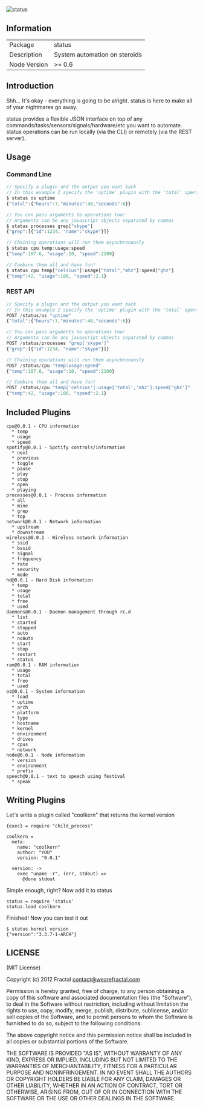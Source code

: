 ![status](https://secure.travis-ci.org/wearefractal/status.png?branch=master)

## Information

<table>
<tr>
<td>Package</td><td>status</td>
</tr>
<tr>
<td>Description</td>
<td>System automation on steroids</td>
</tr>
<tr>
<td>Node Version</td>
<td>>= 0.6</td>
</tr>
</table>

## Introduction

Shh... It's okay - everything is going to be alright. status is here to make all of your nightmares go away. 

status provides a flexible JSON interface on top of any commands/tasks/sensors/signals/hardware/etc you want to automate. status operations can be run locally (via the CLI) or remotely (via the REST server).

## Usage

### Command Line

```javascript
// Specify a plugin and the output you want back
// In this example I specify the 'uptime' plugin with the 'total' operation
$ status os uptime
{"total":{"hours":7,"minutes":40,"seconds":6}}

// You can pass arguments to operations too!
// Arguments can be any javascript objects separated by commas
$ status processes grep["skype"]
{"grep":[{"id":1234, "name":"skype"}]}

// Chaining operations will run them asynchronously
$ status cpu temp:usage:speed
{"temp":107.6, "usage":10, "speed":2100}

// Combine them all and have fun!
$ status cpu temp["celsius"]:usage["total","mhz"]:speed["ghz"]
{"temp":42, "usage":100, "speed":2.1}
```

### REST API

```javascript
// Specify a plugin and the output you want back
// In this example I specify the 'uptime' plugin with the 'total' operation
POST /status/os "uptime"
{"total":{"hours":7,"minutes":40,"seconds":6}}

// You can pass arguments to operations too!
// Arguments can be any javascript objects separated by commas
POST /status/processes "grep['skype']"
{"grep":[{"id":1234, "name":"skype"}]}

// Chaining operations will run them asynchronously
POST /status/cpu "temp:usage:speed"
{"temp":107.6, "usage":10, "speed":2100}

// Combine them all and have fun!
POST /status/cpu "temp['celsius']:usage['total','mhz']:speed['ghz']"
{"temp":42, "usage":100, "speed":2.1}
```

## Included Plugins

```
cpu@0.0.1 - CPU information
  * temp
  * usage
  * speed
spotify@0.0.1 - Spotify controls/information
  * next
  * previous
  * toggle
  * pause
  * play
  * stop
  * open
  * playing
processes@0.0.1 - Process information
  * all
  * mine
  * grep
  * top
network@0.0.1 - Network information
  * upstream
  * downstream
wireless@0.0.1 - Wireless network information
  * ssid
  * bssid
  * signal
  * frequency
  * rate
  * security
  * mode
hd@0.0.1 - Hard Disk information
  * temp
  * usage
  * total
  * free
  * used
daemons@0.0.1 - Daemon management through rc.d
  * list
  * started
  * stopped
  * auto
  * noAuto
  * start
  * stop
  * restart
  * status
ram@0.0.1 - RAM information
  * usage
  * total
  * free
  * used
os@0.0.1 - System information
  * load
  * uptime
  * arch
  * platform
  * type
  * hostname
  * kernel
  * environment
  * drives
  * cpus
  * network
node@0.0.1 - Node information
  * version
  * environment
  * prefix
speech@0.0.1 - text to speech using festival
  * speak
```

## Writing Plugins

Let's write a plugin called "coolkern" that returns the kernel version

```coffee-script
{exec} = require "child_process"

coolkern =
  meta:
    name: "coolkern"
    author: "YOU"
    version: "0.0.1"

  version: ->
    exec "uname -r", (err, stdout) => 
      @done stdout
```

Simple enough, right? Now add it to status 

```coffee-script
status = require 'status'
status.load coolkern
```

Finished! Now you can test it out

```
$ status kernel version
{"version":"3.3.7-1-ARCH"}
```

## LICENSE

(MIT License)

Copyright (c) 2012 Fractal <contact@wearefractal.com>

Permission is hereby granted, free of charge, to any person obtaining
a copy of this software and associated documentation files (the
"Software"), to deal in the Software without restriction, including
without limitation the rights to use, copy, modify, merge, publish,
distribute, sublicense, and/or sell copies of the Software, and to
permit persons to whom the Software is furnished to do so, subject to
the following conditions:

The above copyright notice and this permission notice shall be
included in all copies or substantial portions of the Software.

THE SOFTWARE IS PROVIDED "AS IS", WITHOUT WARRANTY OF ANY KIND,
EXPRESS OR IMPLIED, INCLUDING BUT NOT LIMITED TO THE WARRANTIES OF
MERCHANTABILITY, FITNESS FOR A PARTICULAR PURPOSE AND
NONINFRINGEMENT. IN NO EVENT SHALL THE AUTHORS OR COPYRIGHT HOLDERS BE
LIABLE FOR ANY CLAIM, DAMAGES OR OTHER LIABILITY, WHETHER IN AN ACTION
OF CONTRACT, TORT OR OTHERWISE, ARISING FROM, OUT OF OR IN CONNECTION
WITH THE SOFTWARE OR THE USE OR OTHER DEALINGS IN THE SOFTWARE.